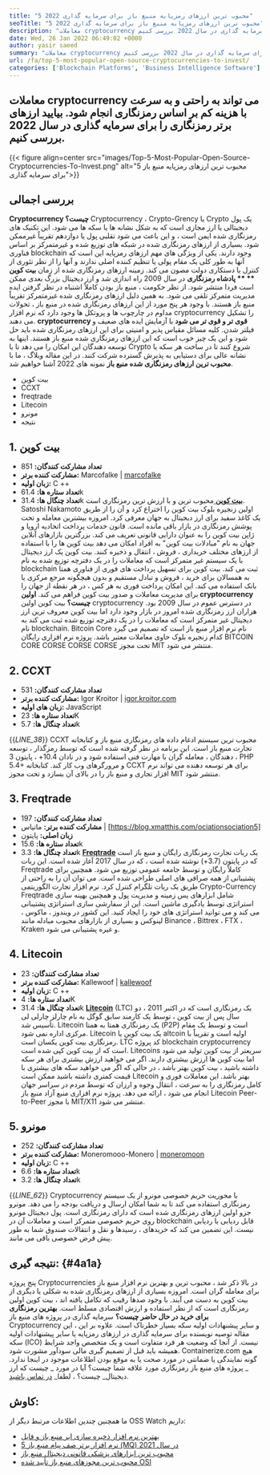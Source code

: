 ```yaml
---
title: "5 محبوب ترین ارزهای رمزپایه منبع باز برای سرمایه گذاری 2022" 
seoTitle: "5 محبوب ترین ارزهای رمزپایه منبع باز برای سرمایه گذاری 2022" 
description: "معاملات cryptocurrency را می توان به راحتی و به سرعت با هزینه کم بر اساس رمزنگاری انجام داد. بیایید ارزهای رمزنگاری برتر را برای سرمایه گذاری در سال 2022 بررسی کنیم." 
date: Wed, 26 Jan 2022 06:49:02 +0000
author: yasir saeed
summary: "معاملات cryptocurrency را می توان به راحتی و به سرعت با هزینه کم بر اساس رمزنگاری انجام داد. بیایید ارزهای رمزنگاری برتر را برای سرمایه گذاری در سال 2022 بررسی کنیم." 
url: /fa/top-5-most-popular-open-source-cryptocurrencies-to-invest/
categories: ['Blockchain Platforms', 'Business Intelligence Software']
---
```


## معاملات cryptocurrency می تواند به راحتی و به سرعت با هزینه کم بر اساس رمزنگاری انجام شود. بیایید ارزهای برتر رمزنگاری را برای سرمایه گذاری در سال 2022 بررسی کنیم.

{{< figure align=center src="images/Top-5-Most-Popular-Open-Source-Cryptocurrencies-To-Invest.png" alt="5 محبوب ترین ارزهای رمزپایه منبع باز برای سرمایه گذاری">}}


## **بررسی اجمالی**
**Cryptocurrency چیست؟** Cryptocurrency ، Crypto-Grency یا Crypto یک پول دیجیتالی یا ارز مجازی است که به شکل نشانه ها یا سکه ها می شود. این تکنیک های رمزنگاری شده ایمن است ، و این باعث می شود تقلبی پول یا دوازدهم تقریباً غیرممکن شود. بسیاری از ارزهای رمزنگاری شده در شبکه های توزیع شده و غیرمتمرکز بر اساس فناوری blockchain وجود دارند. یکی از ویژگی های مهم ارزهای رمزپایه این است که آنها به طور کلی یک مقام پولی یا تنظیم کننده اصلی ندارند و آنها را از نظر تئوری از کنترل یا دستکاری دولت مصون می کند.
زمینه ارزهای رمزنگاری شده از زمان **بیت کوین ** ** پادشاه رمزنگاری**  در سال 2009 راه اندازی شد و ارز دیجیتال بزرگ بعدی ممکن است فردا منتشر شود. از نظر حكومت ، منبع باز بودن كاملاً اشتباه در نظر گرفتن ایده مدیریت متمرکز تلقی می شود. به همین دلیل ارزهای رمزنگاری شده غیرمتمرکز تقریباً منبع باز هستند.
با وجود هر پنج مورد از این ارزهای رمزنگاری شده در منبع باز ، تحولات مداوم در چارچوب ها و پروتکل ها وجود دارد که نرم افزار cryptocurrency را تشکیل می دهند.  **cryptocurrency قوی تر و قوی تر می شود**  با آزمایش ایده های ضعیف و فیلتر شدن. کلیه مسائل مقیاس پذیر و امنیتی برای این ارزهای رمزنگاری شده باید حل شود و این یک چیز خوب است که این ارزهای رمزنگاری شده منبع باز هستند. اینها به توسعه دهندگان این امکان را می دهد تا با Crypto شروع کنند تا در ساخت هر سکه یا نشانه عالی برای دستیابی به پذیرش گسترده شرکت کنند.
در این مقاله وبلاگ ، ما با  **محبوب ترین ارزهای رمزنگاری شده منبع باز**  نمونه های 2022 آشنا خواهیم شد.
  * بیت کوین
  * CCXT
  * freqtrade
  * Litecoin
  * مونرو
  * نتیجه

## 1. بیت کوین
  * **تعداد مشارکت کنندگان:**  851
  * **مشارکت کننده برتر:**  Marcofalke | [marcofalke][1]
  * **زبان اولیه:**  C ++
  * **تعداد ستاره ها:**  61.4k
  * **تعداد چنگال ها:**  31.4k
[ **بیت کوین** ][2] محبوب ترین و با ارزش ترین رمزنگاری است. Satoshi Nakamoto اولین زنجیره بلوک بیت کوین را اختراع کرد و آن را از طریق یک کاغذ سفید برای ارز دیجیتال به جهان معرفی کرد. امروزه بیشترین معامله و تحت پوشش رمزنگاری در بازار باقی مانده است. قانون خدمات پرداخت اتحادیه اروپا و ژاپن بیت کوین را به عنوان دارایی قانونی تعریف می کند. بزرگترین بازارهای آنلاین جهان به نام "مبادلات بیت کوین" به افراد امکان می دهد بیت کوین ها را با استفاده از ارزهای مختلف خریداری ، فروش ، انتقال و ذخیره کنند.
بیت کوین یک ارز دیجیتال با یک سیستم غیر متمرکز است که معاملات را در یک دفترچه توزیع شده به نام blockchain ثبت می کند. بیت کوین برای تسهیل پرداخت های فوری از فناوری همتا به همسالان برای خرید ، فروش و تبادل مستقیم و بدون هیچگونه مرجع مرکزی یا بانک استفاده می کند. این امکان پرداخت فوری به هر کس ، در هر نقطه از جهان را برای مدیریت معاملات و صدور بیت کوین فراهم می کند.
**اولین cryptocurrency چیست؟** بیت کوین اولین cryptocurrency در دسترس عموم در سال 2009 بود. هزاران ارز رمزنگاری شده امروز در بازار وجود دارد اما بیت کوین معروف ترین ارز دیجیتال غیر متمرکز است که معاملات را در یک دفترچه توزیع شده ثبت می کند به نام blockchain. Bitcoin Core نام نرم افزار منبع باز است که تصمیم می گیرد کدام زنجیره بلوک حاوی معاملات معتبر باشد. پروژه نرم افزاری رایگان BITCOIN CORE CORSE CORSE CORSE تحت مجوز MIT منتشر می شود.

## 2. CCXT
  * **تعداد مشارکت کنندگان:**  531
  * **مشارکت کننده برتر:**  Igor Kroitor | [igor.kroitor.com][3]
  * **زبان های اولیه:**  JavaScript
  * **تعداد ستاره ها:**  23K
  * **تعداد چنگال ها:**  5.7k

{{_LINE_38_}}
CCXT محبوب ترین سیستم ادغام داده های رمزنگاری منبع باز و کتابخانه تجارت منبع باز است. این برنامه در نظر گرفته شده است که توسط رمزگذار ، توسعه دهندگان ، معامله گران با مهارت فنی استفاده شود و در نادان 10.4+ ، پایتون 3 ، PHP 5.4+ و مرورگرهای وب کار کند. کتابخانه CCXT برای هر توسعه دهنده می تواند نرم افزار تجاری و منبع باز را در بالای آن بسازد و تحت مجوز MIT منتشر شود.

## 3. Freqtrade
  * **تعداد مشارکت کنندگان:**  197
  * **مشارکت کننده برتر:**  ماتیاس | [https://blog.xmatthis.com/ociationsociation5]
  * **زبان اصلی:**  پایتون
  * **تعداد ستاره ها:**  15.6k
  * **تعداد چنگال ها:**  3.3k
**[Freqtrade][6]** یک ربات تجارت رمزنگاری رایگان و منبع باز است که در پایتون (3.7+) نوشته شده است ، که در سال 2017 آغاز شده است. این ربات Freqtrade کاملاً رایگان و توسط جامعه عمومی توزیع می شود. همچنین برای پشتیبانی از همه صرافی های اصلی طراحی شده است. می توان آن را به راحتی از طریق یک ربات تلگرام کنترل کرد.
نرم افزار تجارت الگوریتمی Crypto-Currency Freqtrade شامل ابزارهای پس زمینه و مدیریت پول و همچنین بهینه سازی استراتژی توسط یادگیری ماشین است. این از سفارشی سازی استراتژی پشتیبانی می کند و می توانید استراتژی های خود را ایجاد کنید. این کشور در ویندوز ، ماکوس ، لینوکس و بسیاری از بازارهای محبوب مبادله مانند Binance ، Bittrex ، FTX ، Kraken و غیره پشتیبانی می شود.

## 4. Litecoin
  * **تعداد مشارکت کنندگان:**  23
  * **مشارکت کننده برتر:**  Kallewoof | [kallewoof][7]
  * **زبان اولیه:**  C ++
  * **تعداد ستاره ها:**  4K
  * **تعداد چنگال ها:**  31.4k
**[Litecoin][8]** (LTC) یک رمزنگاری است که در اکتبر 2011 ، دو سال پس از بیت کوین ، توسط یک کارمند سابق گوگل به نام چارلز چارلی لی تأسیس شد. Litecoin یک رمزنگاری همتا به همتا (P2P) است و توسط یک مقام مرکزی اداره نمی شود. Litecoin یک بیت کوین یا altcoin اولیه است و تقریباً با رمزنگاری بیت کوین یکسان است. LTC کد پروژه blockchain cryptocurrency است که از بیت کوین کپی شده است.
Litecoins سریعتر از بیت کوین تولید می شود اما بیت کوین ها ارزش بیشتری دارند. اگر می خواهید ارزش بیشتری برای هر سکه داشته باشید ، بیت کوین بهتر باشد ، در حالی که اگر می خواهید سکه های بیشتری با قیمت کمتری داشته باشید ممکن است Litecoin بهتر باشد. این معاملات فوری و کامل رمزنگاری را به سرعت ، انتقال وجوه و ارزان که توسط مردم در سراسر جهان انجام می شود ، ارائه می دهد. پروژه نرم افزاری منبع آزاد منبع باز Litecoin Peer-to-Peer با مجوز MIT/X11 منتشر می شود.

## 5. مونرو
  * **تعداد مشارکت کنندگان:**  252
  * **مشارکت کننده برتر:**  Moneromooo-Monero | [moneromoon][9]
  * **زبان اولیه:**  C ++
  * **تعداد ستاره ها:**  6.6k
  * **تعداد چنگال ها:**  3.2k

{{_LINE_62_}}
Cryptocurrency با محوریت حریم خصوصی مونرو از یک سیستم رمزنگاری استفاده می کند تا به شما امکان ارسال و دریافت بودجه را می دهد. مونرو جزو اولین ارزهای رمزنگاری شده است که دارای رمزنگاری است. پول دیجیتال مونرو روی حریم خصوصی متمرکز است و معاملات آن در blockchain قابل ردیابی یا ردیابی نیست. این تضمین می کند که خریدهای ، رسیدها و نقل و انتقالات صندوق شما به طور پیش فرض خصوصی باقی می مانند.

##  **نتیجه گیری:** {#4a1a}
پنج پروژه Cryptocurrencies در بالا ذکر شد ، محبوب ترین و بهترین نرم افزار منبع باز برای معامله گران است. امروزه بسیاری از ارزهای رمزنگاری شده به شکلی یا دیگری از بیت کوین به دست می آیند. با وجود صدها رقیب که تکامل یافته اند ، بیت کوین اولین رمزنگاری است که از نظر استفاده و ارزش اقتصادی مسلط است.
**بهترین رمزنگاری برای خرید در حال حاضر چیست؟** سرمایه گذاری در پروژه های منبع باز Cryptocurrency و سایر پیشنهادات اولیه سکه بسیار خطرناک است. علاوه بر این ، این مقاله توصیه نویسنده برای سرمایه گذاری در ارزهای رمزپایه یا سایر پیشنهادات اولیه سکه (ICO) نیست. از آنجا که وضعیت هر فرد متفاوت است و یک متخصص واجد شرایط همیشه باید قبل از تصمیم گیری مالی سودآور مشورت شود. Containerize.com هیچ گونه نمایندگی یا ضمانتی در مورد صحت یا به موقع بودن اطلاعات موجود در اینجا ندارد.
_ پروژه های منبع باز رمزنگاری مورد علاقه شما چیست؟ آیا در مورد _ چیست که ارز دیجیتال_ چیست؟ ، لطفا_ [در تماس باشید][11].

## کاوش:
ما همچنین چندین اطلاعات مرتبط دیگر از OSS Watch داریم:
  * [بهترین نرم افزار ذخیره سازی ابر منبع باز و فایل][12]
  * [5 نرم افزار برتر صف پیام منبع باز (MQ) در سال 2021][13]
  * [محبوب ترین ابزارهای پزشکی قانونی دیجیتال منبع باز][14]
  * [محبوب ترین مجوزهای منبع باز تأیید شده OSI][15]

  
[1]: https://twitter.com/spyced?lang=en
[2]: https://github.com/bitcoin/bitcoin
[3]: http://igor.kroitor.com/
[4]: https://github.com/ccxt/ccxt
[5]: https://twitter.com/liggitt?lang=en
[6]: https://github.com/freqtrade/freqtrade
[7]: https://twitter.com/brian_coca?lang=en
[8]: https://github.com/litecoin-project/litecoin
[9]: https://twitter.com/timograham?lang=en
[10]: https://github.com/monero-project/monero
[11]: mailto:yasir.saeed@aspose.com
[12]: https://products.containerize.com/backup-and-sync/
[13]: https://blog.containerize.com/message-queue-software/top-5-open-source-message-queue-software-in-2021/
[14]: https://blog.containerize.com/digital-forensic-tools/top-5-open-source-digital-forensic-tools-in-2021/
[15]: https://blog.containerize.com/licenses-standards/top-5-most-popular-osi-approved-open-source-licenses-of-2021/
